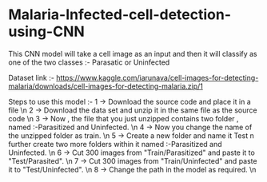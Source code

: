 # Malaria-Infected-cell-detection-using-CNN
This CNN model will take a cell image as an input and then it will classify as one of the two classes :- Parasatic or Uninfected

Dataset link :- https://www.kaggle.com/iarunava/cell-images-for-detecting-malaria/downloads/cell-images-for-detecting-malaria.zip/1

Steps to use this model :-
  1 -> Download the source code and place it in a file \n
  2 -> Download the data set and unzip it in the same file as the source code \n
  3 -> Now , the file that you just unzipped contains two folder , named :-Parasitized and Uninfected. \n
  4 -> Now you change the name of the unzipped folder as train. \n
  5 -> Create a new folder and name it Test n further create two more folders within it named :-Parasitized and Uninfected. \n
  6 -> Cut 300 images from "Train/Parasitized" and paste it to "Test/Parasited". \n
  7 -> Cut 300 images from "Train/Uninfected" and paste it to "Test/Uninfected". \n
  8 -> Change the path in the model as required. \n
 
  
 
